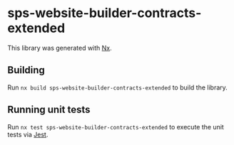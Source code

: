 # sps-website-builder-contracts-extended

This library was generated with [Nx](https://nx.dev).

## Building

Run `nx build sps-website-builder-contracts-extended` to build the library.

## Running unit tests

Run `nx test sps-website-builder-contracts-extended` to execute the unit tests via [Jest](https://jestjs.io).
